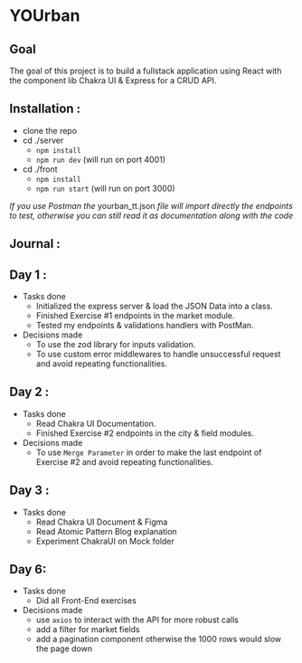 # YOUrban

## Goal

The goal of this project is to build a fullstack application using React with the component lib Chakra UI & Express for a CRUD API.

## Installation :

- clone the repo
- cd ./server
  - `npm install`
  - `npm run dev` (will run on port 4001)
- cd ./front
  - `npm install`
  - `npm run start` (will run on port 3000)

*If you use Postman the* yourban_tt.json *file will import directly the endpoints to test, otherwise you can still read it as documentation along with the code* 

## Journal :

Day 1 :
-
- Tasks done
  - Initialized the express server & load the JSON Data into a class.
  - Finished Exercise #1 endpoints in the market module.
  - Tested my endpoints & validations handlers with PostMan. 
- Decisions made
  - To use the zod library for inputs validation.
  - To use custom error middlewares to handle unsuccessful request and avoid repeating functionalities.

Day 2 :
- 
- Tasks done
  - Read Chakra UI Documentation.
  - Finished Exercise #2 endpoints in the city & field modules.
- Decisions made
  - To use `Merge Parameter` in order to make the last endpoint of Exercise #2 and avoid repeating functionalities.

Day 3 :
-
- Tasks done
  - Read Chakra UI Document & Figma 
  - Read Atomic Pattern Blog explanation
  - Experiment ChakraUI on Mock folder

Day 6:
-
- Tasks done
  - Did all Front-End exercises
- Decisions made
  - use `axios` to interact with the API for more robust calls
  - add a filter for market fields
  - add a pagination component otherwise the 1000 rows would slow the page down

